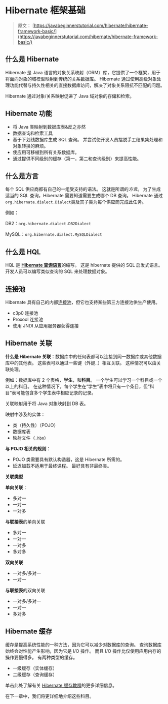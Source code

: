 # Hibernate 框架基础

> 原文： [https://javabeginnerstutorial.com/hibernate/hibernate-framework-basic/](https://javabeginnerstutorial.com/hibernate/hibernate-framework-basic/)

## 什么是 Hibernate

Hibernate 是 Java 语言的对象关系映射（ORM）库，它提供了一个框架，用于将面向对象的域模型映射到传统的关系数据库。 Hibernate 通过使用高级对象处理功能代替与持久性相关的直接数据库访问，解决了对象关系阻抗不匹配的问题。

Hibernate 通过对象/关系映射促进了 Java 域对象的存储和检索。

## Hibernate 功能

*   将 Java 类映射到数据库表&反之亦然
*   数据查询和检索工具
*   基于下划线数据库生成 SQL 查询。 并尝试使开发人员摆脱手工结果集处理和对象转换的麻烦。
*   使应用可移植到所有关系数据库。
*   通过提供不同级别的缓存（第一，第二和查询级别）来提高性能。

## 什么是方言

每个 SQL 供应商都有自己的一组受支持的语法。 这就是所谓的*方言*。 为了生成适当的 SQL 查询，Hibernate 需要知道需要生成哪个 DB 查询。 Hibernate 通过`org.hibernate.dialect.Dialect`类及其子类为每个供应商完成此任务。

例如：

DB2：`org.hibernate.dialect.DB2Dialect`

MySQL：`org.hibernate.dialect.MySQLDialect`

## 什么是 HQL

HQL 是 [**Hibernate 查询语言**](https://javabeginnerstutorial.com/hibernate/hibernate-4-with-query-languages/)的缩写。 这是 hibernate 提供的 SQL 启发式语言。 开发人员可以编写类似查询的 SQL 来处理数据对象。

## 连接池

Hibernate 具有自己的内部[连接池](https://javabeginnerstutorial.com/hibernate/connection-pooling-with-hibernate-4/)，但它也支持某些第三方连接池供生产使用。

*   c3p0 连接池
*   Proxool 连接池
*   使用 JNDI 从应用服务器获得连接

## Hibernate 关联

**什么是 Hibernate 关联**：数据库中的任何表都可以连接到同一数据库或其他数据库中的其他表。 这些表可以通过一些键（外键..）相互关联。 这种情况可以由关联处理。

例如：数据库中有 2 个表格，**学生**，和**科目**。 一个学生可以学习一个科目或一个以上的科目。 在这种情况下，每个学生在“学生”表中将只有一个条目，但“科目”表可能包含多个学生表中相应记录的记录。

关联映射用于将 Java 对象映射到 DB 表。

映射中涉及的实体：

*   类（持久性）（POJO）
*   数据库表
*   映射文件（`.hbm`）

**与 POJO 相关的规则**：

*   POJO 类需要具有默认构造器，这是 Hibernate 所需的。
*   延迟加载不适用于最终课程。 最好具有非最终类。

**关联类型**

**单向关联**：

*   多对一
*   一对一
*   一对多

**与联接表**的单向关联

*   多对一
*   一对一
*   一对多
*   多对多

**双向关联**

*   一对多/多对一
*   一对一

**与联接表**的双向关联

*   一对多/多对一
*   一对一
*   多对多

## Hibernate 缓存

缓存是提高系统性能的一种方法，因为它可以减少对数据库的查询。 查询数据库始终会对性能产生影响，因为它是 I/O 操作。 而且 I/O 操作比仅使用应用内存的操作要慢得多。 有两种类型的缓存。

*   一级缓存（实体缓存）
*   二级缓存（查询缓存）

单击此处了解有关 [Hibernate 缓存教程](https://javabeginnerstutorial.com/hibernate/caching-with-hibernate-4/)的更多详细信息。

在下一章中，我们将更详细地介绍这些科目。

